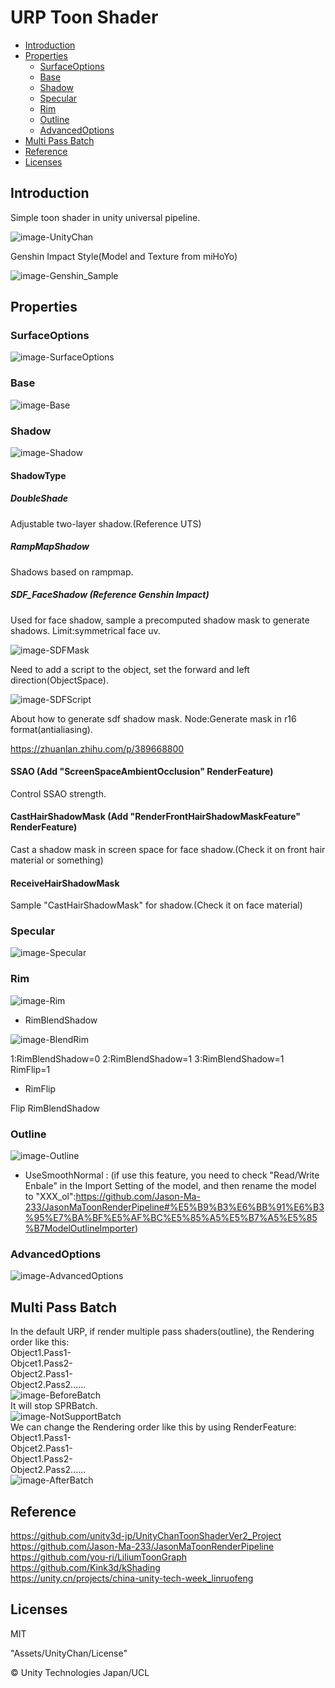 # URP Toon Shader
- [Introduction](#Introduction)
- [Properties](#Properties)
	- [SurfaceOptions](#SurfaceOptions)
	- [Base](#Base)
	- [Shadow](#Shadow)
	- [Specular](#Specular)
	- [Rim](#Rim)
	- [Outline](#Outline)
	- [AdvancedOptions](#AdvancedOptions)
- [Multi Pass Batch](#Multi-Pass-Batch)
- [Reference](#Reference)
- [Licenses](#Licenses)

## Introduction  
Simple toon shader in unity universal pipeline.

![image-UnityChan](image/UnityChan.png)  

Genshin Impact Style(Model and Texture from miHoYo)

![image-Genshin_Sample](image/Genshin_Sample.gif)  

## Properties
### SurfaceOptions
![image-SurfaceOptions](image/SurfaceOptions.png) 


### Base
![image-Base](image/Base.png) 
### Shadow
![image-Shadow](image/Shadow.png) 

#### ShadowType

##### DoubleShade 
Adjustable two-layer shadow.(Reference UTS)

##### RampMapShadow 
Shadows based on rampmap.

##### SDF_FaceShadow (Reference Genshin Impact) 

Used for face shadow, sample a precomputed shadow mask to generate shadows.
Limit:symmetrical face uv.

![image-SDFMask](image\SDFMask.png) 

Need to add a script to the object, set the forward and left direction(ObjectSpace).

![image-SDFScript](image\SDFScript.png) 

About how to generate sdf shadow mask.
Node:Generate mask in r16 format(antialiasing).

https://zhuanlan.zhihu.com/p/389668800 

#### SSAO (Add "ScreenSpaceAmbientOcclusion" RenderFeature)

Control SSAO strength.

#### CastHairShadowMask (Add "RenderFrontHairShadowMaskFeature" RenderFeature)

Cast a shadow mask in screen space for face shadow.(Check it on front hair material or something)

#### ReceiveHairShadowMask

Sample "CastHairShadowMask" for shadow.(Check it on face material)

### Specular

![image-Specular](image/Specular.png) 


### Rim
![image-Rim](image/Rim.png)  

- RimBlendShadow  

![image-BlendRim](image/BlendRim.png) 

1:RimBlendShadow=0 2:RimBlendShadow=1 3:RimBlendShadow=1 RimFlip=1  

- RimFlip  

Flip RimBlendShadow

### Outline
![image-Outline](image/Outline.png)  
- UseSmoothNormal : (if use this feature, you need to check "Read/Write Enbale" in the Import Setting of the model, and then rename the model to "XXX_ol":https://github.com/Jason-Ma-233/JasonMaToonRenderPipeline#%E5%B9%B3%E6%BB%91%E6%B3%95%E7%BA%BF%E5%AF%BC%E5%85%A5%E5%B7%A5%E5%85%B7ModelOutlineImporter)

### AdvancedOptions
![image-AdvancedOptions](image/AdvancedOptions.png) 


## Multi Pass Batch

In the default URP, if render multiple pass shaders(outline), the Rendering order like this:  
Object1.Pass1-  
Objcet1.Pass2-  
Object2.Pass1-  
Object2.Pass2......  
![image-BeforeBatch](image/BeforeBatch.png)    
It will stop SPRBatch.  
![image-NotSupportBatch](image/NotSupportBatch.png)   
We can change the Rendering order like this by using RenderFeature:  
Object1.Pass1-  
Objcet2.Pass1-  
Object1.Pass2-  
Object2.Pass2......  
![image-AfterBatch](image/AfterBatch.png)   

## Reference

https://github.com/unity3d-jp/UnityChanToonShaderVer2_Project  
https://github.com/Jason-Ma-233/JasonMaToonRenderPipeline  
https://github.com/you-ri/LiliumToonGraph  
https://github.com/Kink3d/kShading  
https://unity.cn/projects/china-unity-tech-week_linruofeng

## Licenses

MIT

"Assets/UnityChan/License"

© Unity Technologies Japan/UCL
